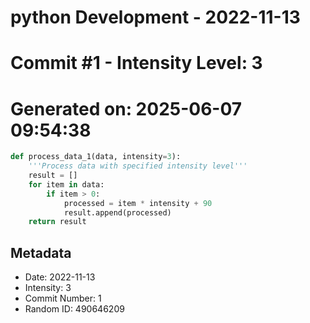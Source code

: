 ﻿# python Development - 2022-11-13
# Commit #1 - Intensity Level: 3
# Generated on: 2025-06-07 09:54:38
```python
def process_data_1(data, intensity=3):
    '''Process data with specified intensity level'''
    result = []
    for item in data:
        if item > 0:
            processed = item * intensity + 90
            result.append(processed)
    return result
```
## Metadata
- Date: 2022-11-13
- Intensity: 3
- Commit Number: 1
- Random ID: 490646209
